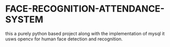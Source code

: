 # FACE-RECOGNITION-ATTENDANCE-SYSTEM
this a purely python based project along with the implementation of mysql it usws opencv for human face detection and recognition.
